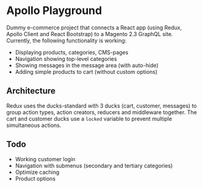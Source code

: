 # Apollo Playground
Dummy e-commerce project that connects a React app (using Redux, Apollo Client and React Bootstrap) to a Magento 2.3 GraphQL site. Currently, the following functionality is working:

- Displaying products, categories, CMS-pages
- Navigation showing top-level categories
- Showing messages in the message area (with auto-hide)
- Adding simple products to cart (without custom options)

## Architecture
Redux uses the ducks-standard with 3 ducks (cart, customer, messages) to group action types, action creators, reducers and middleware together. The cart and customer ducks use a `locked` variable to prevent multiple simultaneous actions.

## Todo
- Working customer login
- Navigation with submenus (secondary and tertiary categories)
- Optimize caching
- Product options

